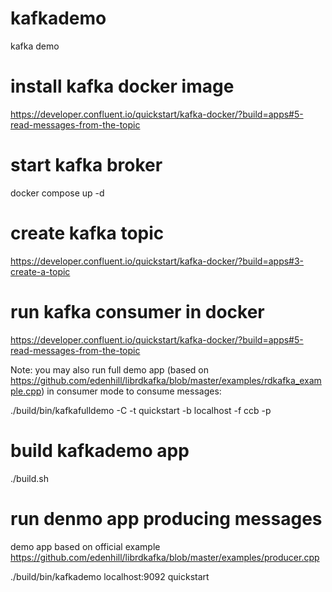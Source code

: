# kafkademo

kafka demo

# install kafka docker image
https://developer.confluent.io/quickstart/kafka-docker/?build=apps#5-read-messages-from-the-topic

# start kafka broker
docker compose up -d

# create kafka topic
https://developer.confluent.io/quickstart/kafka-docker/?build=apps#3-create-a-topic

# run kafka consumer in docker
https://developer.confluent.io/quickstart/kafka-docker/?build=apps#5-read-messages-from-the-topic

Note:
you may also run full demo app (based on https://github.com/edenhill/librdkafka/blob/master/examples/rdkafka_example.cpp)
in consumer mode to consume messages:

./build/bin/kafkafulldemo -C -t quickstart -b localhost -f ccb -p 

# build kafkademo app
./build.sh

# run denmo app producing messages
 
 demo app based on official example https://github.com/edenhill/librdkafka/blob/master/examples/producer.cpp
 
./build/bin/kafkademo localhost:9092 quickstart

